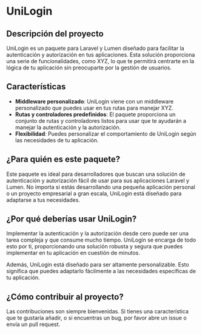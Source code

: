 # UniLogin

## Descripción del proyecto

UniLogin es un paquete para Laravel y Lumen diseñado para facilitar la autenticación y autorización en tus aplicaciones. Esta solución proporciona una serie de funcionalidades, como XYZ, lo que te permitirá centrarte en la lógica de tu aplicación sin preocuparte por la gestión de usuarios.

## Características

- **Middleware personalizado**: UniLogin viene con un middleware personalizado que puedes usar en tus rutas para manejar XYZ.
- **Rutas y controladores predefinidos**: El paquete proporciona un conjunto de rutas y controladores listos para usar que te ayudarán a manejar la autenticación y la autorización.
- **Flexibilidad**: Puedes personalizar el comportamiento de UniLogin según las necesidades de tu aplicación.

## ¿Para quién es este paquete?

Este paquete es ideal para desarrolladores que buscan una solución de autenticación y autorización fácil de usar para sus aplicaciones Laravel y Lumen. No importa si estás desarrollando una pequeña aplicación personal o un proyecto empresarial a gran escala, UniLogin está diseñado para adaptarse a tus necesidades.

## ¿Por qué deberías usar UniLogin?

Implementar la autenticación y la autorización desde cero puede ser una tarea compleja y que consume mucho tiempo. UniLogin se encarga de todo esto por ti, proporcionando una solución robusta y segura que puedes implementar en tu aplicación en cuestión de minutos.

Además, UniLogin está diseñado para ser altamente personalizable. Esto significa que puedes adaptarlo fácilmente a las necesidades específicas de tu aplicación.

## ¿Cómo contribuir al proyecto?

Las contribuciones son siempre bienvenidas. Si tienes una característica que te gustaría añadir, o si encuentras un bug, por favor abre un issue o envía un pull request.
